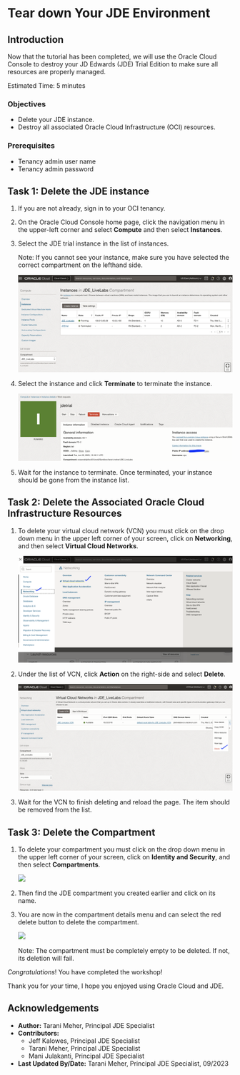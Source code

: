 # Tear down Your JDE Environment

## Introduction
Now that the tutorial has been completed, we will use the Oracle Cloud Console to destroy your JD Edwards (JDE) Trial Edition to make sure all resources are properly managed.

Estimated Time: 5 minutes


### Objectives
* Delete your JDE instance.
* Destroy all associated Oracle Cloud Infrastructure (OCI) resources.

### Prerequisites
* Tenancy admin user name
* Tenancy admin password

## Task 1: Delete the JDE instance

1. If you are not already, sign in to your OCI tenancy.

2. On the Oracle Cloud Console home page, click the navigation menu in the upper-left corner and select **Compute** and then select **Instances**.

3. Select the JDE trial instance in the list of instances.

   Note: If you cannot see your instance, make sure you have selected the correct compartment on the lefthand side.

   ![](./images/jde-trial-select_1.png " ")

4. Select the instance and click **Terminate** to terminate the instance.

   ![](./images/finished-instance_2.png " ") 

5. Wait for the instance to terminate. Once terminated, your instance should be gone from the instance list.

## Task 2: Delete the Associated Oracle Cloud Infrastructure Resources

1. To delete your virtual cloud network (VCN) you must click on the drop down menu in the upper left corner of your screen, click on **Networking**, and then select **Virtual Cloud Networks**.

   ![](./images/vcn-select_1.png " ")

2. Under the list of VCN, click **Action** on the right-side and select **Delete**.

    ![](./images/vcn-terminate_1.png " ")

3. Wait for the VCN to finish deleting and reload the page. The item should be removed from the list.

## Task 3: Delete the Compartment

1. To delete your compartment you must click on the drop down menu in the upper left corner of your screen, click on **Identity and Security**, and then select **Compartments**.

   ![](./images/select-compartment.png " ")

2. Then find the JDE compartment you created earlier and click on its name.

3. You are now in the compartment details menu and can select the red delete button to delete the compartment.

   ![](./images/delete-compartment.png " ")

   Note: The compartment must be completely empty to be deleted. If not, its deletion will fail.



*Congratulations*! You have completed the workshop!

Thank you for your time, I hope you enjoyed using Oracle Cloud and JDE.

## Acknowledgements
* **Author:** Tarani Meher, Principal JDE Specialist
* **Contributors:**
    * Jeff Kalowes, Principal JDE Specialist
    * Tarani Meher, Principal JDE Specialist
    * Mani Julakanti, Principal JDE Specialist
* **Last Updated By/Date:** Tarani Meher, Principal JDE Specialist, 09/2023
